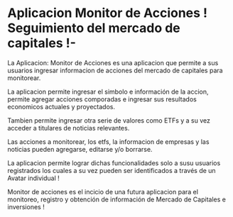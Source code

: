 # Aplicacion Monitor de Acciones ! Seguimiento del mercado de capitales !-

La Aplicacion: Monitor de Acciones es una aplicacion que permite a sus usuarios ingresar informacion de acciones del mercado de capitales para monitorear.

La aplicacion permite ingresar el simbolo e información de la accion, permite agregar acciones comporadas e ingresar sus resultados economicos actuales y proyectados.

Tambien permite ingresar otra serie de valores como ETFs y a su vez acceder a titulares de noticias relevantes.

Las acciones a monitorear, los etfs, la informacion de empresas y las noticias pueden agregarse, editarse y/o borrarse.

La aplicacion permite lograr dichas funcionalidades solo a susu usuarios registrados los cuales a su vez pueden ser identificados a través de un Avatar individual !

Monitor de acciones es el incicio de una futura aplicacion para el monitoreo, registro y obtención de información de Mercado de Capitales e inversiones !
